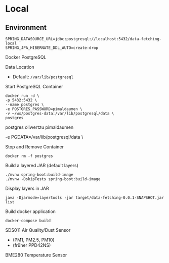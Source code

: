 # Local
## Environment
```
SPRING_DATASOURCE_URL=jdbc:postgresql://localhost:5432/data-fetching-local
SPRING_JPA_HIBERNATE_DDL_AUTO=create-drop
```


Docker PostgreSQL

Data Location

* Default: ```/var/lib/postgresql```

Start PostgreSQL Container
```
docker run -d \
-p 5432:5432 \
--name postgres \
-e POSTGRES_PASSWORD=pimaldaumen \
-v ~/ws/postgres-data:/var/lib/postgresql/data \
postgres
```

postgres
oliwertzu
pimaldaumen

-e PGDATA=/var/lib/postgresql/data \

Stop and Remove Container
```
docker rm -f postgres
```

Build a layered JAR (default layers)
```
./mvnw spring-boot:build-image
./mvnw -DskipTests spring-boot:build-image
```

Display layers in JAR
```
java -Djarmode=layertools -jar target/data-fetching-0.0.1-SNAPSHOT.jar list
```

Build docker application
```
docker-compose build
```


SDS011 Air Quality/Dust Sensor 
- (PM1, PM2.5, PM10)
- (früher PPD42NS)

BME280 Temperature Sensor
